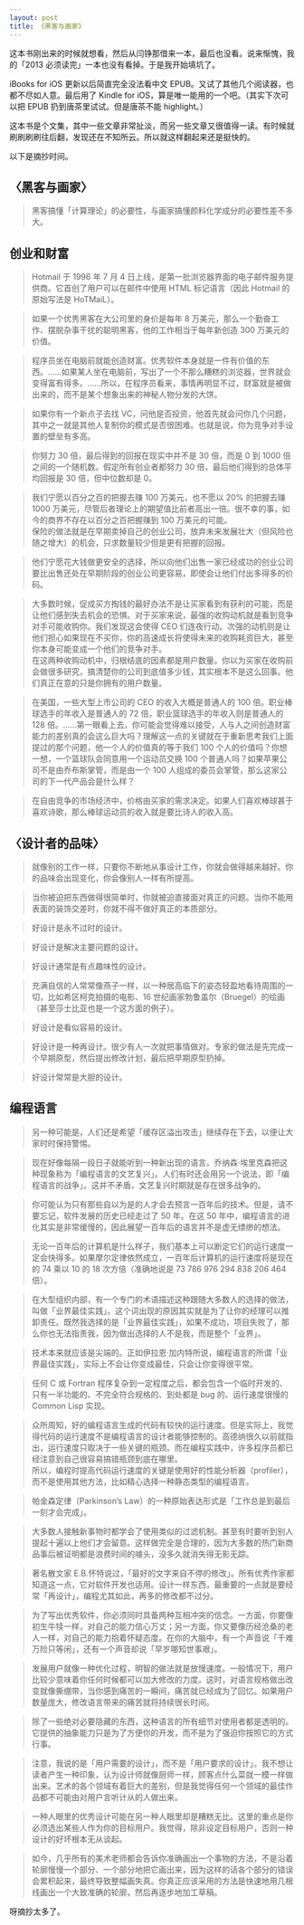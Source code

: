 ```yaml
---
layout: post
title: 《黑客与画家》
---
```


这本书刚出来的时候就想看，然后从闫铮那借来一本，最后也没看。说来惭愧，我的「2013 必须读完」一本也没有看掉。于是我开始填坑了。

iBooks for iOS 更新以后简直完全没法看中文 EPUB。又试了其他几个阅读器，也都不尽如人意。最后用了 Kindle for iOS，算是唯一能用的一个吧。（其实下次可以把 EPUB 扔到唐茶里试试。但是唐茶不能 highlight。）

这本书是个文集，其中一些文章非常扯淡，而另一些文章又很值得一读。有时候就刷刷刷刷往后翻，发现还在不知所云。所以就这样翻起来还是挺快的。

以下是摘抄时间。

## 〈黑客与画家〉

> 黑客搞懂「计算理论」的必要性，与画家搞懂颜料化学成分的必要性差不多大。

## 创业和财富

> Hotmail 于 1996 年 7 月 4 日上线，是第一批浏览器界面的电子邮件服务提供商。它首创了用户可以在邮件中使用 HTML 标记语言（因此 Hotmail 的原始写法是 HoTMaiL）。

> 如果一个优秀黑客在大公司里的身价是每年 8 万美元，那么一个勤奋工作、摆脱杂事干扰的聪明黑客，他的工作相当于每年新创造 300 万美元的价值。

> 程序员坐在电脑前就能创造财富。优秀软件本身就是一件有价值的东西。……如果某人坐在电脑前，写出了一个不那么糟糕的浏览器，世界就会变得富有得多。……所以，在程序员看来，事情再明显不过，财富就是被做出来的，而不是某个想象出来的神秘人物分发的大饼。

> 如果你有一个新点子去找 VC，问他是否投资，他首先就会问你几个问题，其中之一就是其他人复制你的模式是否很困难。也就是说，你为竞争对手设置的壁垒有多高。

> 你努力 30 倍，最后得到的回报在现实中并不是 30 倍，而是 0 到 1000 倍之间的一个随机数。假定所有创业者都努力 30 倍，最后他们得到的总体平均回报是 30 倍，但中位数却是 0。

> 我们宁愿以百分之百的把握去赚 100 万美元，也不愿以 20% 的把握去赚 1000 万美元，尽管后者理论上的期望值比前者高出一倍。很不幸的事，如今的商界不存在以百分之百把握赚到 100 万美元的可能。  
> 保险的做法就是在早期卖掉自己的创业公司，放弃未来发展壮大（但风险也随之增大）的机会，只求数量较少但是更有把握的回报。

> 他们宁愿花大钱做更安全的选择，所以向他们出售一家已经成功的创业公司要比出售还处在早期阶段的创业公司更容易，即使会让他们付出多得多的价码。

> 大多数时候，促成买方掏钱的最好办法不是让买家看到有获利的可能，而是让他们感到失去机会的恐惧。对于买家来说，最强的收购动机就是看到竞争对手可能收购你。我们发现这会使得 CEO 们连夜行动。次强的动机则是让他们担心如果现在不买你，你的高速成长将使得未来的收购耗资巨大，甚至你本身可能变成一个他们的竞争对手。  
> 在这两种收购动机中，归根结底的因素都是用户数量。你以为买家在收购前会做很多研究，搞清楚你的公司到底值多少钱，其实根本不是这么回事。他们真正在意的只是你拥有的用户数量。

> 在美国，一些大型上市公司的 CEO 的收入大概是普通人的 100 倍。职业棒球选手的年收入是普通人的 72 倍，职业篮球选手的年收入则是普通人的 128 倍。……第一眼看上去，你可能会觉得难以接受，人与人之间创造财富能力的差别真的会这么巨大吗？理解这一点的关键就在于重新思考我们上面提过的那个问题，他一个人的价值真的等于我们 100 个人的价值吗？你想一想，一个篮球队会同意用一个运动员交换 100 个普通人吗？如果苹果公司不是由乔布斯掌管，而是由一个 100 人组成的委员会掌管，那么这家公司的下一代产品会是什么样？

> 在自由竞争的市场经济中，价格由买家的需求决定。如果人们喜欢棒球甚于喜欢诗歌，那么棒球运动员的收入就是要比诗人的收入高。

## 〈设计者的品味〉

> 就像别的工作一样，只要你不断地从事设计工作，你就会做得越来越好。你的品味会出现变化，你会像别人一样有所提高。

> 当你被迫把东西做得很简单时，你就被迫直接面对真正的问题。当你不能用表面的装饰交差时，你就不得不做好真正的本质部分。

> 好设计是永不过时的设计。

> 好设计是解决主要问题的设计。

> 好设计通常是有点趣味性的设计。

> 充满自信的人常常像燕子一样，以一种居高临下的姿态轻盈地看待周围的一切，比如希区柯克拍摄的电影、16 世纪画家勃鲁盖尔（Bruegel）的绘画（甚至莎士比亚也是一个这方面的例子）。

> 好设计是看似容易的设计。

> 好设计是一种再设计。很少有人一次就把事情做对。专家的做法是先完成一个早期原型，然后提出修改计划，最后把早期原型扔掉。

> 好设计常常是大胆的设计。

## 编程语言

> 另一种可能是，人们还是希望「缓存区溢出攻击」继续存在下去，以便让大家时时保持警惕。

> 现在好像每隔一段日子就能听到一种新出现的语言。乔纳森·埃里克森把这种现象称为「编程语言的文艺复兴」。人们有时还会用另一个说法，即「编程语言的战争」。这并不矛盾，文艺复兴时期就是存在很多战争的。

> 你可能认为只有那些自以为是的人才会去预言一百年后的技术。但是，请不要忘记，软件发展的历史已经走过了 50 年。在这 50 年中，编程语言的进化其实是非常缓慢的，因此展望一百年后的语言并不是虚无缥缈的想法。

> 无论一百年后的计算机是什么样子，我们基本上可以断定它们的运行速度一定会快得多。如果摩尔定律依然成立，一百年后计算机的运行速度将是现在的 74 乘以 10 的 18 次方倍（准确地说是 73 786 976 294 838 206 464 倍）。

> 在大型组织内部，有一个专门的术语描述这种跟随大多数人的选择的做法，叫做「业界最佳实践」。这个词出现的原因其实就是为了让你的经理可以推卸责任。既然我选择的是「业界最佳实践」，如果不成功，项目失败了，那么你也无法指责我，因为做出选择的人不是我，而是整个「业界」。

> 技术本来就应该是尖端的。正如伊拉恩·加内特所说，编程语言的所谓「业界最佳实践」，实际上不会让你变成最佳，只会让你变得很平常。

> 任何 C 或 Fortran 程序复杂到一定程度之后，都会包含一个临时开发的、只有一半功能的、不完全符合规格的、到处都是 bug 的、运行速度很慢的 Common Lisp 实现。

> 众所周知，好的编程语言生成的代码有较快的运行速度。但是实际上，我觉得代码的运行速度不是编程语言的设计者能够控制的。高德纳很久以前就指出，运行速度只取决于一些关键的瓶颈。而在编程实践中，许多程序员都已经注意到自己很容易搞错瓶颈到底在哪里。  
> 所以，编程时提高代码运行速度的关键是使用好的性能分析器（profiler），而不是使用其他方法，比如精心选择一种静态类型的编程语言。

> 帕金森定律（Parkinson’s Law）的一种原始表达形式是「工作总是到最后一刻才会完成」。

> 大多数人接触新事物时都学会了使用类似的过滤机制。甚至有时要听到别人提起十遍以上他们才会留意。这样做完全是合理的，因为大多数的热门新商品事后被证明都是浪费时间的噱头，没多久就消失得无影无踪。

> 著名散文家 E.B.怀特说过，「最好的文字来自不停的修改」。所有优秀作家都知道这一点，它对软件开发也适用。设计一样东西，最重要的一点就是要经常「再设计」，编程尤其如此，再多的修改都不过分。

> 为了写出优秀软件，你必须同时具备两种互相冲突的信念。一方面，你要像初生牛犊一样，对自己的能力信心万丈；另一方面，你又要像历经沧桑的老人一样，对自己的能力抱着怀疑态度。在你的大脑中，有一个声音说「千难万险只等闲」，还有一个声音却说「早岁哪知世事艰」。

> 发展用户就像一种优化过程，明智的做法就是放慢速度。一般情况下，用户比较少意味着你任何时候都可以加大修改的力度。这时，对语言规格做出改变就像撕绷带，当你感到痛苦的一瞬间，痛苦就已经成为了回忆。如果用户数量庞大，修改语言带来的痛苦就将持续很长时间。

> 除了一些绝对必要隐藏的东西，这种语言的所有细节对使用者都是透明的。它提供的抽象能力只是为了方便你的开发，而不是为了强迫你按照它的方式行事。

> 注意，我说的是「用户需要的设计」，而不是「用户要求的设计」。我不想让读者产生一种印象，认为设计师就像厨师一样，顾客点什么菜就一模一样做出来。艺术的各个领域有着巨大的差别，但是我觉得任何一个领域的最佳作品都不可能由对用户言听计从的人做出来。

> 一种人眼里的优秀设计可能在另一种人眼里却是糟糕无比。这里的重点是你必须选出某些人作为你的目标用户。我觉得，除非设定目标用户，否则一种设计的好坏根本无从谈起。

> 如今，几乎所有的美术老师都会告诉你准确画出一个事物的方法，不是沿着轮廓慢慢一个部分、一个部分地把它画出来，因为这样的话各个部分的错误会累积起来，最终导致整幅画失真。你真正应该采用的方法是快速地用几根线画出一个大致准确的轮廓，然后再逐步地加工草稿。

呀摘抄太多了。
